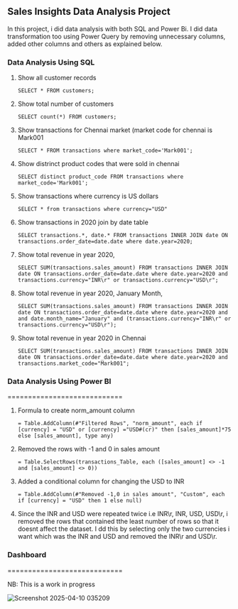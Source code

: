 ## Sales Insights Data Analysis Project
In this project, i did data analysis with both SQL and Power Bi. I did data transformation too using Power Query by removing unnecessary columns, added other columns and others as explained below.


### Data Analysis Using SQL

1. Show all customer records

    `SELECT * FROM customers;`

1. Show total number of customers

    `SELECT count(*) FROM customers;`

1. Show transactions for Chennai market (market code for chennai is Mark001

    `SELECT * FROM transactions where market_code='Mark001';`

1. Show distrinct product codes that were sold in chennai

    `SELECT distinct product_code FROM transactions where market_code='Mark001';`

1. Show transactions where currency is US dollars

    `SELECT * from transactions where currency="USD"`

1. Show transactions in 2020 join by date table

    `SELECT transactions.*, date.* FROM transactions INNER JOIN date ON transactions.order_date=date.date where date.year=2020;`

1. Show total revenue in year 2020,

    `SELECT SUM(transactions.sales_amount) FROM transactions INNER JOIN date ON transactions.order_date=date.date where date.year=2020 and transactions.currency="INR\r" or transactions.currency="USD\r";`
	
1. Show total revenue in year 2020, January Month,

    `SELECT SUM(transactions.sales_amount) FROM transactions INNER JOIN date ON transactions.order_date=date.date where date.year=2020 and and date.month_name="January" and (transactions.currency="INR\r" or transactions.currency="USD\r");`

1. Show total revenue in year 2020 in Chennai

    `SELECT SUM(transactions.sales_amount) FROM transactions INNER JOIN date ON transactions.order_date=date.date where date.year=2020
and transactions.market_code="Mark001";`


### Data Analysis Using Power BI
============================

1. Formula to create norm_amount column

    `= Table.AddColumn(#"Filtered Rows", "norm_amount", each if [currency] = "USD" or [currency] ="USD#(cr)" then [sales_amount]*75 else [sales_amount], type any)`

2. Removed the rows with -1 and 0 in sales amount

    `= Table.SelectRows(transactions_Table, each ([sales_amount] <> -1 and [sales_amount] <> 0))`

3. Added a conditional column for changing the USD to INR

    `= Table.AddColumn(#"Removed -1,0 in sales amount", "Custom", each if [currency] = "USD" then 1 else null)`

5. Since the INR and USD were repeated twice i.e INR\r, INR, USD, USD\r, i removed the rows that contained tthe least  number of rows so that it doesnt affect the dataset. I dd this by selecting only the two currencies i want which was the INR and USD and removed the INR\r and USD\r.


### Dashboard 
============================

NB: This is a work in progress

![Screenshot 2025-04-10 035209](https://github.com/user-attachments/assets/e17de83d-af45-4b1f-82d3-67f04d51fc76)
